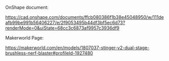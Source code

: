 OnShape document:

https://cad.onshape.com/documents/ffcb080386f1b38e45048950/w/111deafb99be991b56406227/e/2f9053495b44df3bf5ec6d73?renderMode=0&uiState=68cc3c6873af9957c3936df9

Makerworld Page:

https://makerworld.com/en/models/1807037-stinger-v2-dual-stage-brushless-nerf-blaster#profileId-1927480
